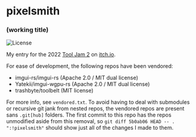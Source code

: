 # pixelsmith
### (working title)

![License](https://img.shields.io/crates/l/imgui-wgpu)

My entry for the 2022 [Tool Jam 2](https://itch.io/jam/the-tool-jam-2) on [itch.io](https://itch.io).

For ease of development, the following repos have been vendored:

* imgui-rs/imgui-rs (Apache 2.0 / MIT dual license)
* Yatekii/imgui-wgpu-rs (Apache 2.0 / MIT dual license)
* trashbyte/toolbelt (MIT license)

For more info, see `vendored.txt`. To avoid having to deal with submodules or recursive git jank from nested repos, the vendored repos are present sans `.git[hub]` folders. The first commit to this repo has the repos unmodified aside from this removal, so `git diff 5b0ab06 HEAD -- . ":!pixelsmith"` should show just all of the changes I made to them.
